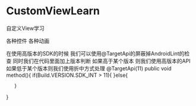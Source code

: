 # CustomViewLearn
自定义View学习

各种控件
各种动画

在使用高版本的SDK的时候 我们可以使用@TargetApi的屏蔽掉AndroidLint的检查
同时我们在代码里面加上版本判断 如果高于某个版本 则我们使用高版本的API
如果低于某个版本则我们使用折中方式处理
@TargetApi(11)
public void method(){
       if(Build.VERSION.SDK_INT > 11){
       }else{
       
       }
       

}

